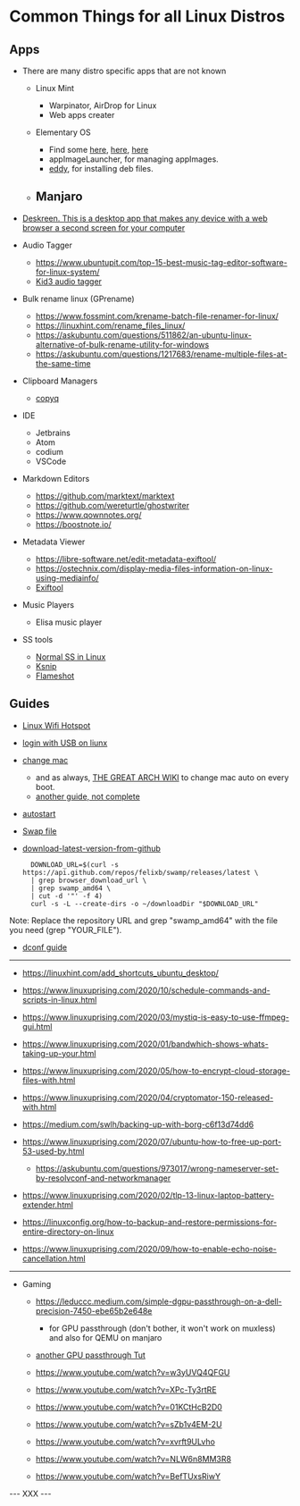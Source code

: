 # Common Things for all Linux Distros



## Apps

- There are many distro specific apps that are not known
    - Linux Mint
        - Warpinator, AirDrop for Linux
        - Web apps creater

    - Elementary OS
        - Find some [here](https://github.com/kleinrein/awesome-elementaryos), [here](https://www.fossmint.com/best-elementary-os-applications/), [here](https://appcenter.elementary.io/)
        - appImageLauncher, for managing appImages.
        - [eddy](https://github.com/donadigo/eddy), for installing deb files.

    - Manjaro
        -

- [Deskreen. This is a desktop app that makes any device with a web browser a second screen for your computer](https://www.reddit.com/r/electronjs/comments/kzuf10/i_created_deskreen_this_is_a_desktop_app_that/)


- Audio Tagger
    - https://www.ubuntupit.com/top-15-best-music-tag-editor-software-for-linux-system/
    - [Kid3 audio tagger](https://kid3.kde.org/)


- Bulk rename linux (GPrename)
    - https://www.fossmint.com/krename-batch-file-renamer-for-linux/
    - https://linuxhint.com/rename_files_linux/
    - https://askubuntu.com/questions/511862/an-ubuntu-linux-alternative-of-bulk-rename-utility-for-windows
    - https://askubuntu.com/questions/1217683/rename-multiple-files-at-the-same-time

- Clipboard Managers
    - [copyq](https://github.com/hluk/CopyQ/releases)

- IDE
    - Jetbrains
    - Atom
    - codium
    - VSCode

- Markdown Editors
    - https://github.com/marktext/marktext
    - https://github.com/wereturtle/ghostwriter
    - https://www.qownnotes.org/
    - https://boostnote.io/


- Metadata Viewer
    - https://libre-software.net/edit-metadata-exiftool/
    - https://ostechnix.com/display-media-files-information-on-linux-using-mediainfo/
    - [Exiftool](https://libre-software.net/edit-metadata-exiftool/)


- Music Players
    - Elisa music player

- SS tools
    - [Normal SS in Linux](https://itsfoss.com/take-screenshot-linux/)
    - [Ksnip](https://www.linuxuprising.com/2020/12/cross-platform-screenshot-tool-ksnip.html)
    - [Flameshot](https://itsfoss.com/flameshot/)


## Guides


- [Linux Wifi Hotspot](https://github.com/lakinduakash/linux-wifi-hotspot)
- [login with USB on liunx](https://www.linuxuprising.com/2021/02/how-to-login-with-usb-flash-drive.html)
- [change mac](https://linuxconfig.org/change-mac-address-with-macchanger-linux-command)
	- and as always, [THE GREAT ARCH WIKI](https://wiki.archlinux.org/index.php/MAC_address_spoofing#Automatically) to change mac auto on every boot.
	- [another guide, not complete](https://itsfoss.com/change-mac-address-linux/)
- [autostart](https://www.linuxuprising.com/2020/11/how-to-launch-startup-applications-with.html)
- [Swap file](https://www.youtube.com/watch?v=0mgefj9ibRE)

- [download-latest-version-from-github](https://smarterco.de/download-latest-version-from-github-with-curl/)

        DOWNLOAD_URL=$(curl -s https://api.github.com/repos/felixb/swamp/releases/latest \
        | grep browser_download_url \
        | grep swamp_amd64 \
        | cut -d '"' -f 4)
        curl -s -L --create-dirs -o ~/downloadDir "$DOWNLOAD_URL"
Note: Replace the repository URL and grep "swamp_amd64" with the file you need (grep "YOUR_FILE").

- [dconf guide](https://askubuntu.com/questions/424621/which-files-does-gconf-editor-edit)


---
- https://linuxhint.com/add_shortcuts_ubuntu_desktop/

- https://www.linuxuprising.com/2020/10/schedule-commands-and-scripts-in-linux.html
- https://www.linuxuprising.com/2020/03/mystiq-is-easy-to-use-ffmpeg-gui.html
- https://www.linuxuprising.com/2020/01/bandwhich-shows-whats-taking-up-your.html
- https://www.linuxuprising.com/2020/05/how-to-encrypt-cloud-storage-files-with.html
- https://www.linuxuprising.com/2020/04/cryptomator-150-released-with.html
- https://medium.com/swlh/backing-up-with-borg-c6f13d74dd6


- https://www.linuxuprising.com/2020/07/ubuntu-how-to-free-up-port-53-used-by.html
    - https://askubuntu.com/questions/973017/wrong-nameserver-set-by-resolvconf-and-networkmanager

- https://www.linuxuprising.com/2020/02/tlp-13-linux-laptop-battery-extender.html

- https://linuxconfig.org/how-to-backup-and-restore-permissions-for-entire-directory-on-linux
- https://www.linuxuprising.com/2020/09/how-to-enable-echo-noise-cancellation.html

---
- Gaming
    - https://leduccc.medium.com/simple-dgpu-passthrough-on-a-dell-precision-7450-ebe65b2e648e
    	- for GPU passthrough (don't bother, it won't work on muxless) and also for QEMU on manjaro
    - [another GPU passthrough Tut](https://heiko-sieger.info/running-windows-10-on-linux-using-kvm-with-vga-passthrough/)

    - https://www.youtube.com/watch?v=w3yUVQ4QFGU
    - https://www.youtube.com/watch?v=XPc-Ty3rtRE
    - https://www.youtube.com/watch?v=01KCtHcB2D0

    - https://www.youtube.com/watch?v=sZb1v4EM-2U
    - https://www.youtube.com/watch?v=xvrft9ULvho
    - https://www.youtube.com/watch?v=NLW6n8MM3R8
    - https://www.youtube.com/watch?v=BefTUxsRiwY











--- XXX ---

